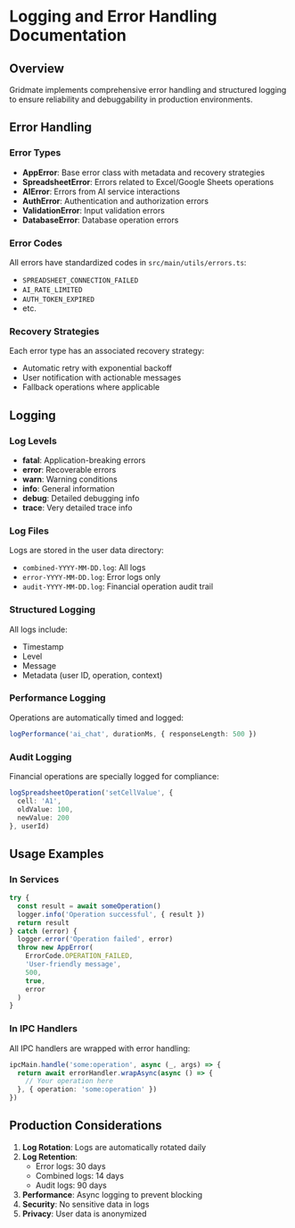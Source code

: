 # Logging and Error Handling Documentation

## Overview

Gridmate implements comprehensive error handling and structured logging to ensure reliability and debuggability in production environments.

## Error Handling

### Error Types

- **AppError**: Base error class with metadata and recovery strategies
- **SpreadsheetError**: Errors related to Excel/Google Sheets operations
- **AIError**: Errors from AI service interactions
- **AuthError**: Authentication and authorization errors
- **ValidationError**: Input validation errors
- **DatabaseError**: Database operation errors

### Error Codes

All errors have standardized codes in `src/main/utils/errors.ts`:
- `SPREADSHEET_CONNECTION_FAILED`
- `AI_RATE_LIMITED`
- `AUTH_TOKEN_EXPIRED`
- etc.

### Recovery Strategies

Each error type has an associated recovery strategy:
- Automatic retry with exponential backoff
- User notification with actionable messages
- Fallback operations where applicable

## Logging

### Log Levels

- **fatal**: Application-breaking errors
- **error**: Recoverable errors
- **warn**: Warning conditions
- **info**: General information
- **debug**: Detailed debugging info
- **trace**: Very detailed trace info

### Log Files

Logs are stored in the user data directory:
- `combined-YYYY-MM-DD.log`: All logs
- `error-YYYY-MM-DD.log`: Error logs only
- `audit-YYYY-MM-DD.log`: Financial operation audit trail

### Structured Logging

All logs include:
- Timestamp
- Level
- Message
- Metadata (user ID, operation, context)

### Performance Logging

Operations are automatically timed and logged:
```typescript
logPerformance('ai_chat', durationMs, { responseLength: 500 })
```

### Audit Logging

Financial operations are specially logged for compliance:
```typescript
logSpreadsheetOperation('setCellValue', { 
  cell: 'A1', 
  oldValue: 100, 
  newValue: 200 
}, userId)
```

## Usage Examples

### In Services

```typescript
try {
  const result = await someOperation()
  logger.info('Operation successful', { result })
  return result
} catch (error) {
  logger.error('Operation failed', error)
  throw new AppError(
    ErrorCode.OPERATION_FAILED,
    'User-friendly message',
    500,
    true,
    error
  )
}
```

### In IPC Handlers

All IPC handlers are wrapped with error handling:
```typescript
ipcMain.handle('some:operation', async (_, args) => {
  return await errorHandler.wrapAsync(async () => {
    // Your operation here
  }, { operation: 'some:operation' })
})
```

## Production Considerations

1. **Log Rotation**: Logs are automatically rotated daily
2. **Log Retention**: 
   - Error logs: 30 days
   - Combined logs: 14 days
   - Audit logs: 90 days
3. **Performance**: Async logging to prevent blocking
4. **Security**: No sensitive data in logs
5. **Privacy**: User data is anonymized